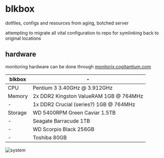 # blkbox
dotfiles, configs and resources from aging, botched server

attempting to migrate all vital configuration to repo for symlinking back to original locations

## hardware

monitoring hardware can be done through [monitorix.cogitantium.com](monitorix.cogitantium.com)

blkbox | -
--- | --- 
CPU | Pentium 3 3.40GHz @ 3.912GHz
Memory | 2x DDR2 Kingston ValueRAM 1GB @ 764MHz
- | 1x DDR2 Crucial (series?) 1GB @  764MHz
Storage | WD 5400RPM Green Caviar 1.5TB
- | Seagate Barracude 1TB
- | WD Scorpio Black 256GB
- | Toshiba 80GB


![system](https://raw.githubusercontent.com/dareeude/blkbox/master/documentation/media/build.jpg)

